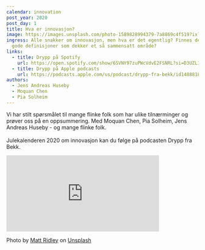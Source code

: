 ```yaml
---
calendar: innovation
post_year: 2020
post_day: 1
title: Hva er innovasjon?
image: https://images.unsplash.com/photo-1589828994379-7a8869c4f519?ixlib=rb-1.2.1&q=80&fm=jpg&crop=entropy&cs=tinysrgb&w=1080&fit=max
ingress: Alle snakker om innovasjon, men hva er det egentlig? Finnes det noen
  gode definisjoner som dekker et så sammensatt område?
links:
  - title: Drypp på Spotify
    url: https://open.spotify.com/show/6SVNY97zuPWcVdvE2FSNRL?si=D3UZL1vwQ0yCwSxhmJXV1A
  - title: Drypp på Apple podcasts
    url: https://podcasts.apple.com/us/podcast/drypp-fra-bekk/id1488818165
authors:
  - Jens Andreas Huseby
  - Moquan Chen
  - Pia Solheim
---
```

Vi har stilt spørsmålet til mange flinke folk som har ulike tilnærminger og prøver oss på en oppsummering. Med Moquan Chen, Pia Solheim, Jens Andreas Huseby - og mange flinke folk.\
\
Julekalenderen 2020 om innovasjon kan du følge på podcasten Drypp fra Bekk.

<iframe src="https://anchor.fm/drypp/embed/episodes/--en5j6k" height="200px" width="400px" frameborder="0" scrolling="no"></iframe>

Photo by [Matt Ridley](https://unsplash.com/@mattwridley?utm_source=unsplash&utm_medium=referral&utm_content=creditCopyText) on [Unsplash](https://unsplash.com/?utm_source=unsplash&utm_medium=referral&utm_content=creditCopyText)